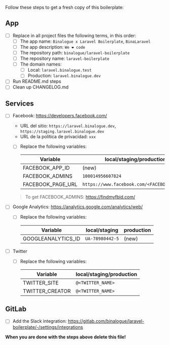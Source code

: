 Follow these steps to get a fresh copy of this boilerplate:

## App

- [ ] Replace in all project files the following terms, in this order:
  - [ ] The app name: `Binalogue x Laravel Boilerplate`, `BinaLaravel`
  - [ ] The app description: `We ❤️ code`
  - [ ] The repository path: `binalogue/laravel-boilerplate`
  - [ ] The repository name: `laravel-boilerplate`
  - [ ] The domain names:
    - [ ] Local: `laravel.binalogue.test`
    - [ ] Production: `laravel.binalogue.dev`
- [ ] Run README.md steps
- [ ] Clean up CHANGELOG.md

## Services

- [ ] Facebook: https://developers.facebook.com/

  - URL del sitio: `https://laravel.binalogue.dev`, `https://staging.laravel.binalogue.dev`
  - URL de la política de privacidad: `xxx`

  - [ ] Replace the following variables:

    | Variable          | local/staging/production                    |
    | ----------------- | ------------------------------------------- |
    | FACEBOOK_APP_ID   | (new)                                       |
    | FACEBOOK_ADMINS   | `100014956607824`                           |
    | FACEBOOK_PAGE_URL | `https://www.facebook.com/<FACEBOOK_NAME>/` |

  > To get FACEBOOK_ADMINS: https://findmyfbid.com/

- [ ] Google Analytics: https://analytics.google.com/analytics/web/

  - [ ] Replace the following variables:

    | Variable           | local/staging   | production |
    | ------------------ | --------------- | ---------- |
    | GOOGLEANALYTICS_ID | `UA-78980442-5` | (new)      |

- [ ] Twitter

  - [ ] Replace the following variables:

    | Variable        | local/staging/production |
    | --------------- | ------------------------ |
    | TWITTER_SITE    | `@<TWITTER_NAME>`        |
    | TWITTER_CREATOR | `@<TWITTER_NAME>`        |

## GitLab

- [ ] Add the Slack integration: https://gitlab.com/binalogue/laravel-boilerplate/-/settings/integrations

**When you are done with the steps above delete this file!**
